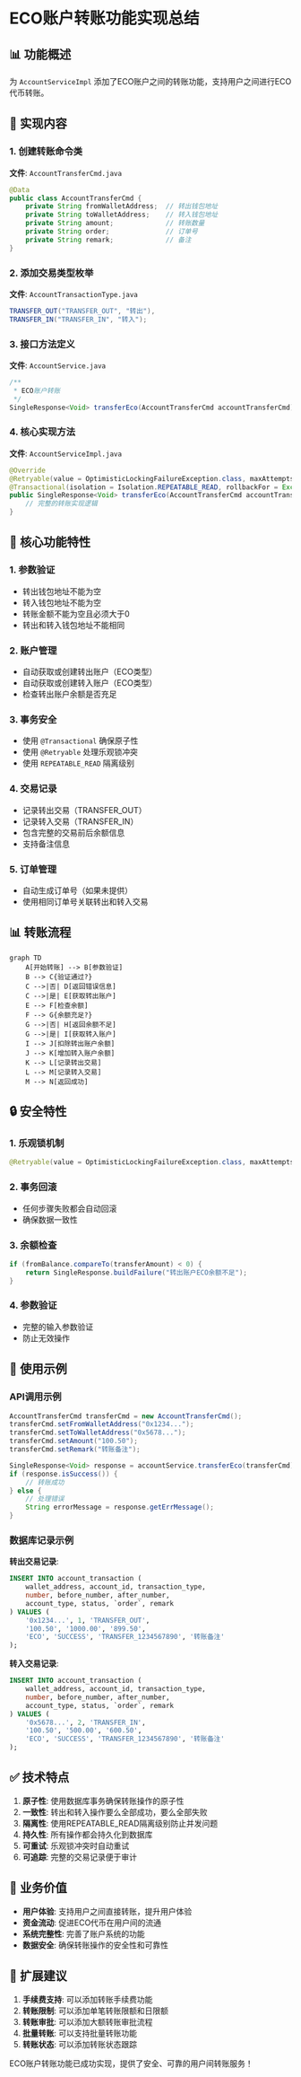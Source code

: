 # ECO账户转账功能实现总结

## 📊 **功能概述**

为 `AccountServiceImpl` 添加了ECO账户之间的转账功能，支持用户之间进行ECO代币转账。

## 🔧 **实现内容**

### **1. 创建转账命令类**

**文件**: `AccountTransferCmd.java`

```java
@Data
public class AccountTransferCmd {
    private String fromWalletAddress;  // 转出钱包地址
    private String toWalletAddress;    // 转入钱包地址
    private String amount;             // 转账数量
    private String order;              // 订单号
    private String remark;             // 备注
}
```

### **2. 添加交易类型枚举**

**文件**: `AccountTransactionType.java`

```java
TRANSFER_OUT("TRANSFER_OUT", "转出"),
TRANSFER_IN("TRANSFER_IN", "转入");
```

### **3. 接口方法定义**

**文件**: `AccountService.java`

```java
/**
 * ECO账户转账
 */
SingleResponse<Void> transferEco(AccountTransferCmd accountTransferCmd);
```

### **4. 核心实现方法**

**文件**: `AccountServiceImpl.java`

```java
@Override
@Retryable(value = OptimisticLockingFailureException.class, maxAttempts = 3, backoff = @Backoff(delay = 100))
@Transactional(isolation = Isolation.REPEATABLE_READ, rollbackFor = Exception.class)
public SingleResponse<Void> transferEco(AccountTransferCmd accountTransferCmd) {
    // 完整的转账实现逻辑
}
```

## 🚀 **核心功能特性**

### **1. 参数验证**
- 转出钱包地址不能为空
- 转入钱包地址不能为空
- 转账金额不能为空且必须大于0
- 转出和转入钱包地址不能相同

### **2. 账户管理**
- 自动获取或创建转出账户（ECO类型）
- 自动获取或创建转入账户（ECO类型）
- 检查转出账户余额是否充足

### **3. 事务安全**
- 使用 `@Transactional` 确保原子性
- 使用 `@Retryable` 处理乐观锁冲突
- 使用 `REPEATABLE_READ` 隔离级别

### **4. 交易记录**
- 记录转出交易（TRANSFER_OUT）
- 记录转入交易（TRANSFER_IN）
- 包含完整的交易前后余额信息
- 支持备注信息

### **5. 订单管理**
- 自动生成订单号（如果未提供）
- 使用相同订单号关联转出和转入交易

## 📊 **转账流程**

```mermaid
graph TD
    A[开始转账] --> B[参数验证]
    B --> C{验证通过?}
    C -->|否| D[返回错误信息]
    C -->|是| E[获取转出账户]
    E --> F[检查余额]
    F --> G{余额充足?}
    G -->|否| H[返回余额不足]
    G -->|是| I[获取转入账户]
    I --> J[扣除转出账户余额]
    J --> K[增加转入账户余额]
    K --> L[记录转出交易]
    L --> M[记录转入交易]
    M --> N[返回成功]
```

## 🔒 **安全特性**

### **1. 乐观锁机制**
```java
@Retryable(value = OptimisticLockingFailureException.class, maxAttempts = 3, backoff = @Backoff(delay = 100))
```

### **2. 事务回滚**
- 任何步骤失败都会自动回滚
- 确保数据一致性

### **3. 余额检查**
```java
if (fromBalance.compareTo(transferAmount) < 0) {
    return SingleResponse.buildFailure("转出账户ECO余额不足");
}
```

### **4. 参数验证**
- 完整的输入参数验证
- 防止无效操作

## 📝 **使用示例**

### **API调用示例**
```java
AccountTransferCmd transferCmd = new AccountTransferCmd();
transferCmd.setFromWalletAddress("0x1234...");
transferCmd.setToWalletAddress("0x5678...");
transferCmd.setAmount("100.50");
transferCmd.setRemark("转账备注");

SingleResponse<Void> response = accountService.transferEco(transferCmd);
if (response.isSuccess()) {
    // 转账成功
} else {
    // 处理错误
    String errorMessage = response.getErrMessage();
}
```

### **数据库记录示例**

**转出交易记录**:
```sql
INSERT INTO account_transaction (
    wallet_address, account_id, transaction_type, 
    number, before_number, after_number, 
    account_type, status, `order`, remark
) VALUES (
    '0x1234...', 1, 'TRANSFER_OUT',
    '100.50', '1000.00', '899.50',
    'ECO', 'SUCCESS', 'TRANSFER_1234567890', '转账备注'
);
```

**转入交易记录**:
```sql
INSERT INTO account_transaction (
    wallet_address, account_id, transaction_type, 
    number, before_number, after_number, 
    account_type, status, `order`, remark
) VALUES (
    '0x5678...', 2, 'TRANSFER_IN',
    '100.50', '500.00', '600.50',
    'ECO', 'SUCCESS', 'TRANSFER_1234567890', '转账备注'
);
```

## ✅ **技术特点**

1. **原子性**: 使用数据库事务确保转账操作的原子性
2. **一致性**: 转出和转入操作要么全部成功，要么全部失败
3. **隔离性**: 使用REPEATABLE_READ隔离级别防止并发问题
4. **持久性**: 所有操作都会持久化到数据库
5. **可重试**: 乐观锁冲突时自动重试
6. **可追踪**: 完整的交易记录便于审计

## 🎯 **业务价值**

- **用户体验**: 支持用户之间直接转账，提升用户体验
- **资金流动**: 促进ECO代币在用户间的流通
- **系统完整性**: 完善了账户系统的功能
- **数据安全**: 确保转账操作的安全性和可靠性

## 🔧 **扩展建议**

1. **手续费支持**: 可以添加转账手续费功能
2. **转账限制**: 可以添加单笔转账限额和日限额
3. **转账审批**: 可以添加大额转账审批流程
4. **批量转账**: 可以支持批量转账功能
5. **转账状态**: 可以添加转账状态跟踪

ECO账户转账功能已成功实现，提供了安全、可靠的用户间转账服务！
